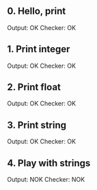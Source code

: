 ## 0. Hello, print

Output: OK
Checker: OK

## 1. Print integer

Output: OK
Checker: OK

## 2. Print float

Output: OK
Checker: OK

## 3. Print string

Output: OK
Checker: OK

## 4. Play with strings

Output: NOK
Checker: NOK
